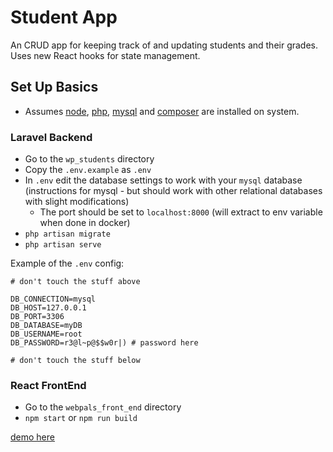 # Student App

An CRUD app for keeping track of and updating students and their grades. Uses new React hooks for state management.

## Set Up Basics

- Assumes [node](https://nodejs.org/en/), [php](https://www.php.net/manual/en/install.php), [mysql](https://dev.mysql.com/downloads/installer/) and [composer](https://getcomposer.org/) are installed on system.

### Laravel Backend

- Go to the `wp_students` directory
- Copy the `.env.example` as `.env`
- In `.env` edit the database settings to work with your `mysql` database (instructions for mysql - but should work with other relational databases with slight modifications)
    - The port should be set to `localhost:8000` (will extract to env variable when done in docker)
- `php artisan migrate`
- `php artisan serve`

Example of the `.env` config:

```
# don't touch the stuff above

DB_CONNECTION=mysql
DB_HOST=127.0.0.1
DB_PORT=3306
DB_DATABASE=myDB
DB_USERNAME=root
DB_PASSWORD=r3@l~p@$$w0r|) # password here

# don't touch the stuff below
```

### React FrontEnd

- Go to the `webpals_front_end` directory
- `npm start` or `npm run build`

[demo here](https://www.youtube.com/watch?v=ogBhhMFAc3U)

